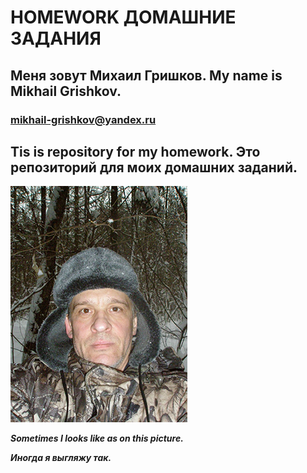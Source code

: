 # HOMEWORK  ДОМАШНИЕ ЗАДАНИЯ
## Меня зовут Михаил Гришков. My name is Mikhail Grishkov.
### mikhail-grishkov@yandex.ru
## Tis is repository for my homework. Это репозиторий для моих домашних заданий.

![Forest](https://github.com/AMBER2136/TRAIN_1/blob/4b3ce5a2a6d7a17ab1d138ba51bf9c693516542c/IMAGES/Forest.jpg)

***Sometimes I looks like as on this picture.***

***Иногда я выгляжу так.***
